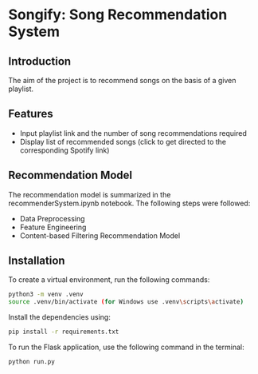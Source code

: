 # Songify: Song Recommendation System

## Introduction
The aim of the project is to recommend songs on the basis of a given playlist. 

## Features
- Input playlist link and the number of song recommendations required
- Display list of recommended songs (click to get directed to the corresponding Spotify link)

## Recommendation Model
The recommendation model is summarized in the recommenderSystem.ipynb notebook. The following steps were followed:

* Data Preprocessing
* Feature Engineering
* Content-based Filtering Recommendation Model

## Installation

To create a virtual environment, run the following commands:
```sh
python3 -m venv .venv
source .venv/bin/activate (for Windows use .venv\scripts\activate)
```

Install the dependencies using:
```sh
pip install -r requirements.txt
```

To run the Flask application, use the following command in the terminal:
```sh
python run.py
```
